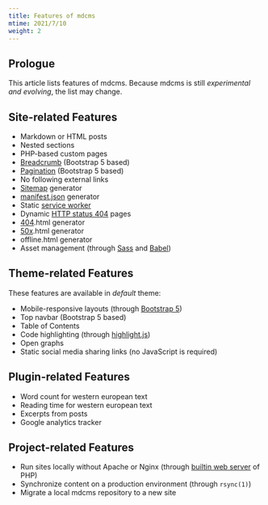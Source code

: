 ```yaml
---
title: Features of mdcms
mtime: 2021/7/10
weight: 2
---
```


## Prologue

This article lists features of mdcms. Because mdcms is still *experimental and evolving*, the list may change.

## Site-related Features

* Markdown or HTML posts
* Nested sections
* PHP-based custom pages
* [Breadcrumb](https://en.wikipedia.org/wiki/Breadcrumb_navigation) (Bootstrap 5 based)
* [Pagination](https://en.wikipedia.org/wiki/Pagination) (Bootstrap 5 based)
* No following external links
* [Sitemap](https://en.wikipedia.org/wiki/Site_map) generator
* [manifest.json](https://developer.mozilla.org/en-US/docs/Mozilla/Add-ons/WebExtensions/manifest.json) generator
* Static [service worker](https://developers.google.com/web/fundamentals/primers/service-workers)
* Dynamic [HTTP status 404](https://developer.mozilla.org/en-US/docs/Web/HTTP/Status/404) pages
* [404](https://developer.mozilla.org/en-US/docs/Web/HTTP/Status/404).html generator
* [50x](https://developer.mozilla.org/en-US/docs/Web/HTTP/Status/500).html generator
* offline.html generator
* Asset management (through [Sass](https://sass-lang.com/) and [Babel](https://babeljs.io/))

## Theme-related Features

These features are available in *default* theme:

* Mobile-responsive layouts (through [Bootstrap 5](https://getbootstrap.com/docs/5.0/getting-started/introduction/))
* Top navbar (Bootstrap 5 based)
* Table of Contents
* Code highlighting (through [highlight.js](https://highlightjs.org/))
* Open graphs
* Static social media sharing links (no JavaScript is required)

## Plugin-related Features

* Word count for western european text
* Reading time for western european text
* Excerpts from posts
* Google analytics tracker

## Project-related Features

* Run sites locally without Apache or Nginx (through [builtin web server](https://www.php.net/manual/en/features.commandline.webserver.php) of PHP)
* Synchronize content on a production environment (through `rsync(1)`)
* Migrate a local mdcms repository to a new site
